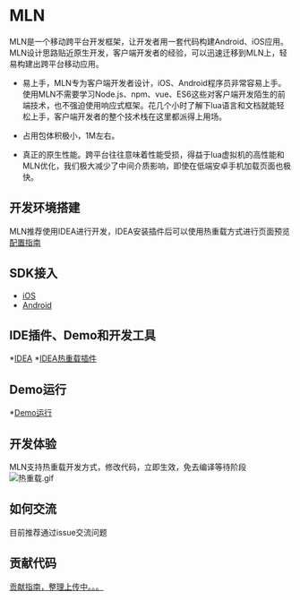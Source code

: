 # MLN
MLN是一个移动跨平台开发框架，让开发者用一套代码构建Android、iOS应用。MLN设计思路贴近原生开发，客户端开发者的经验，可以迅速迁移到MLN上，轻易构建出跨平台移动应用。

* 易上手，MLN专为客户端开发者设计，iOS、Android程序员非常容易上手。使用MLN不需要学习Node.js、npm、vue、ES6这些对客户端开发陌生的前端技术，也不强迫使用响应式框架。花几个小时了解下lua语言和文档就能轻松上手，客户端开发者的整个技术栈在这里都派得上用场。

* 占用包体积极小，1M左右。

* 真正的原生性能。跨平台往往意味着性能受损，得益于lua虚拟机的高性能和MLN优化，我们极大减少了中间介质影响，即使在低端安卓手机加载页面也极快。

## 开发环境搭建
MLN推荐使用IDEA进行开发，IDEA安装插件后可以使用热重载方式进行页面预览
[配置指南](https://github.com/momotech/MLN/wiki/MLN%E5%BC%80%E5%8F%91%E7%8E%AF%E5%A2%83%E6%90%AD%E5%BB%BA)

## SDK接入
* [iOS](https://github.com/momotech/MLN/wiki/sdk%E6%8E%A5%E5%85%A5)
* [Android](https://github.com/momotech/MLN/wiki/sdk%E6%8E%A5%E5%85%A5)

## IDE插件、Demo和开发工具
*[IDEA](http://www.jetbrains.com/idea/download/#section=mac)
*[IDEA热重载插件](https://s.momocdn.com/w/u/others/custom/LuaNative/MomoLuaNative.zip)

## Demo运行
*[Demo运行](https://github.com/momotech/MLN/wiki/Demo%E8%BF%90%E8%A1%8C)

## 开发体验
MLN支持热重载开发方式，修改代码，立即生效，免去编译等待阶段
![热重载.gif](https://s.momocdn.com/w/u/others/custom/LuaNative/readme3.gif)

## 如何交流

目前推荐通过issue交流问题

## 贡献代码

[贡献指南，整理上传中。。。]()

